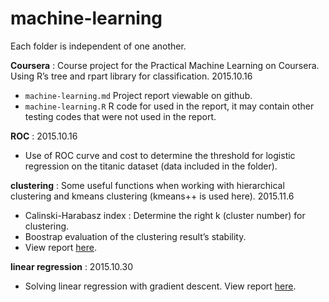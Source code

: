 # machine-learning

Each folder is independent of one another.

**Coursera** : Course project for the Practical Machine Learning on Coursera. Using R’s tree and rpart library for classification. 2015.10.16

- `machine-learning.md` Project report viewable on github.
- `machine-learning.R` R code for used in the report, it may contain other testing codes that were not used in the report.

**ROC** : 2015.10.16

- Use of ROC curve and cost to determine the threshold for logistic regression on the titanic dataset (data included in the folder).

**clustering** : Some useful functions when working with hierarchical clustering and kmeans clustering (kmeans++ is used here). 2015.11.6

- Calinski-Harabasz index : Determine the right k (cluster number) for clustering.
- Boostrap evaluation of the clustering result’s stability.
- View report [here](http://ethen8181.github.io/machine-learning/clustering/clustering.html).

**linear regression** : 2015.10.30

- Solving linear regression with gradient descent. View report [here](http://ethen8181.github.io/machine-learning/linear%20regression/linear_regession_1.html).


